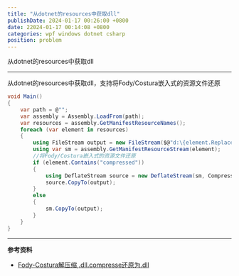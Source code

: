 ```yaml
---
title: "从dotnet的resources中获取dll"
publishDate: 2024-01-17 00:26:00 +0800
date: 22024-01-17 00:14:08 +0800
categories: wpf windows dotnet csharp
position: problem
---
```


从dotnet的resources中获取dll

---

<div id="toc"></div>

从dotnet的resources中获取dll，支持将Fody/Costura嵌入式的资源文件还原

```c#
void Main()
{
	var path = @"";
	var assembly = Assembly.LoadFrom(path);
	var resources = assembly.GetManifestResourceNames();
	foreach (var element in resources)
	{
		using FileStream output = new FileStream($@"d:\{element.Replace(".compressed", "")}", FileMode.Create);
		using var sm = assembly.GetManifestResourceStream(element);
		//将Fody/Costura嵌入式的资源文件还原
		if (element.Contains("compressed"))
		{
			using DeflateStream source = new DeflateStream(sm, CompressionMode.Decompress);
			source.CopyTo(output);
		}
		else
		{
			sm.CopyTo(output);
		}
	}
}
```


---

**参考资料**

- [Fody-Costura解压缩,.dll.compresse还原为.dll](https://www.cnblogs.com/icejd/p/14738325.html)
